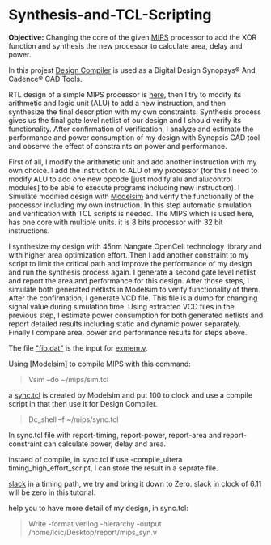 # Synthesis-and-TCL-Scripting

**Objective:** Changing the core of the given [MIPS](https://github.com/rabieifk/Synthesis-and-TCL-Scripting/tree/master/MIPS) processor to add the XOR function and synthesis the new processor to calculate area, delay and power.

In this projest [Design Compiler](https://www.synopsys.com/implementation-and-signoff/rtl-synthesis-test/design-compiler-graphical.html) is used as a Digital Design Synopsys® And Cadence® CAD Tools.

RTL design of a simple MIPS processor is [here](https://github.com/rabieifk/Synthesis-and-TCL-Scripting/blob/master/MIPS/mips.v), then I try to modify its arithmetic and logic unit (ALU) to add a new instruction, and then synthesize the final description with my own constraints. Synthesis process gives us the final gate level netlist of our design and I should verify its functionality.
After confirmation of verification, I analyze and estimate the performance and power consumption of my design with Synopsis CAD tool and observe the effect of constraints on power and performance.

First of all, I modify the arithmetic unit and add another instruction with my own choice. I  add the instruction to ALU of my processor (for this I need to modify ALU to add one new opcode [just modify alu and alucontrol modules] to be able to execute programs including new instruction). 
I Simulate modified design with [Modelsim](https://www.mentor.com/company/higher_ed/modelsim-student-edition) and verify the functionally of the processor including my own instruction. In this step automatic simulation and verification with TCL scripts is needed. The MIPS which is used here, has one core with multiple units. it is 8 bits processor with 32 bit instructions.


I synthesize my design with 45nm Nangate OpenCell technology library and with higher area optimization effort. Then I add another constraint to my script to limit the critical path and improve the performance of my design and run the synthesis process again. I generate a second gate level netlist and report the area and performance for this design. After those steps, I simulate both generated netlists in Modelsim to verify functionality of them. After the confirmation, I generate VCD file. This file is a dump for changing signal value during simulation time. Using extracted VCD files in the previous step, I estimate power consumption for both generated netlists and report detailed results including static and dynamic power separately. Finally I compare area, power and performance results for steps above.

The file ["fib.dat"](https://github.com/rabieifk/Synthesis-and-TCL-Scripting/blob/master/fib.dat) is the input for [exmem.v](https://github.com/rabieifk/Synthesis-and-TCL-Scripting/blob/master/exmem.v).


Using [Modelsim] to compile MIPS with this command:
>Vsim –do ~/mips/sim.tcl

a [sync.tcl](https://github.com/rabieifk/Synthesis-and-TCL-Scripting/blob/master/syn1.tcl~) is created by Modelsim and put 100 to clock and use a compile script in that then use it for Design Compiler.

>Dc_shell –f ~/mips/sync.tcl

In sync.tcl file with report-timing, report-power, report-area and report-constraint can calculate power, delay and area.

instaed of compile, in sync.tcl if use -compile_ultera timing_high_effort_script, I can store the result in a seprate file.

[slack](https://www.researchgate.net/post/Is_anyone_working_on_synopsys_tool_DC_Compiler) in a timing path, we try and bring it down to Zero. slack in clock of 6.11 will be zero in this tutorial.

help you to have more detail of my design, in sync.tcl:
>Write -format verilog -hierarchy -output /home/icic/Desktop/report/mips_syn.v

